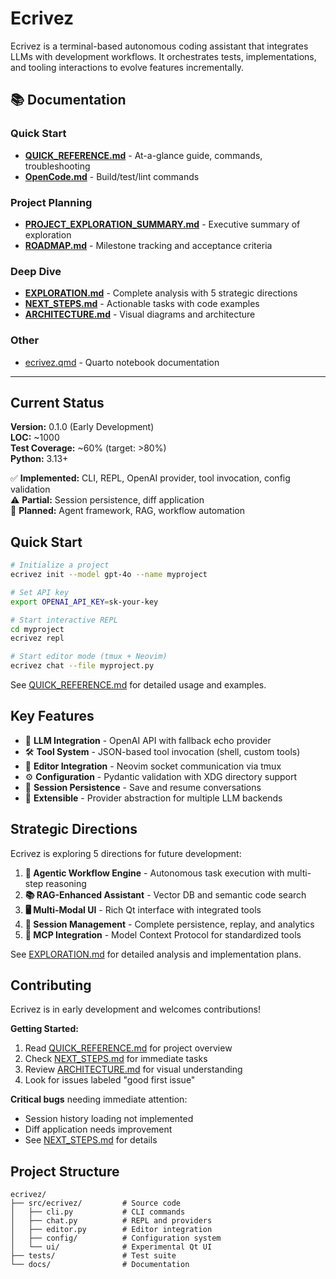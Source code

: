# Ecrivez

Ecrivez is a terminal-based autonomous coding assistant that integrates LLMs with development workflows. It orchestrates tests, implementations, and tooling interactions to evolve features incrementally.

## 📚 Documentation

### Quick Start
- **[QUICK_REFERENCE.md](QUICK_REFERENCE.md)** - At-a-glance guide, commands, troubleshooting
- **[OpenCode.md](OpenCode.md)** - Build/test/lint commands

### Project Planning
- **[PROJECT_EXPLORATION_SUMMARY.md](PROJECT_EXPLORATION_SUMMARY.md)** - Executive summary of exploration
- **[ROADMAP.md](ROADMAP.md)** - Milestone tracking and acceptance criteria

### Deep Dive
- **[EXPLORATION.md](EXPLORATION.md)** - Complete analysis with 5 strategic directions
- **[NEXT_STEPS.md](NEXT_STEPS.md)** - Actionable tasks with code examples
- **[ARCHITECTURE.md](ARCHITECTURE.md)** - Visual diagrams and architecture

### Other
- [ecrivez.qmd](ecrivez.qmd) - Quarto notebook documentation

---

## Current Status

**Version:** 0.1.0 (Early Development)  
**LOC:** ~1000  
**Test Coverage:** ~60% (target: >80%)  
**Python:** 3.13+

✅ **Implemented:** CLI, REPL, OpenAI provider, tool invocation, config validation  
⚠️ **Partial:** Session persistence, diff application  
🚧 **Planned:** Agent framework, RAG, workflow automation
  
## Quick Start

```bash
# Initialize a project
ecrivez init --model gpt-4o --name myproject

# Set API key
export OPENAI_API_KEY=sk-your-key

# Start interactive REPL
cd myproject
ecrivez repl

# Start editor mode (tmux + Neovim)
ecrivez chat --file myproject.py
```

See [QUICK_REFERENCE.md](QUICK_REFERENCE.md) for detailed usage and examples.

## Key Features

- 🤖 **LLM Integration** - OpenAI API with fallback echo provider
- 🛠️ **Tool System** - JSON-based tool invocation (shell, custom tools)
- 📝 **Editor Integration** - Neovim socket communication via tmux
- ⚙️ **Configuration** - Pydantic validation with XDG directory support
- 💾 **Session Persistence** - Save and resume conversations
- 🔧 **Extensible** - Provider abstraction for multiple LLM backends

## Strategic Directions

Ecrivez is exploring 5 directions for future development:

1. **🤖 Agentic Workflow Engine** - Autonomous task execution with multi-step reasoning
2. **📚 RAG-Enhanced Assistant** - Vector DB and semantic code search
3. **🖥️ Multi-Modal UI** - Rich Qt interface with integrated tools
4. **💾 Session Management** - Complete persistence, replay, and analytics
5. **🔌 MCP Integration** - Model Context Protocol for standardized tools

See [EXPLORATION.md](EXPLORATION.md) for detailed analysis and implementation plans.

## Contributing

Ecrivez is in early development and welcomes contributions!

**Getting Started:**
1. Read [QUICK_REFERENCE.md](QUICK_REFERENCE.md) for project overview
2. Check [NEXT_STEPS.md](NEXT_STEPS.md) for immediate tasks
3. Review [ARCHITECTURE.md](ARCHITECTURE.md) for visual understanding
4. Look for issues labeled "good first issue"

**Critical bugs** needing immediate attention:
- Session history loading not implemented
- Diff application needs improvement
- See [NEXT_STEPS.md](NEXT_STEPS.md) for details

## Project Structure

```
ecrivez/
├── src/ecrivez/         # Source code
│   ├── cli.py           # CLI commands
│   ├── chat.py          # REPL and providers
│   ├── editor.py        # Editor integration
│   ├── config/          # Configuration system
│   └── ui/              # Experimental Qt UI
├── tests/               # Test suite
└── docs/                # Documentation
```
